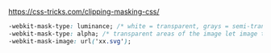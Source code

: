 

https://css-tricks.com/clipping-masking-css/

```css
-webkit-mask-type: luminance; /* white = transparent, grays = semi-transparent, black = opaque */
-webkit-mask-type: alpha; /* transparent areas of the image let image through, otherwise not */
-webkit-mask-image: url('xx.svg');

```



